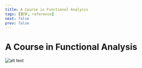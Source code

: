 ```yaml
---
title: A Course in Functional Analysis
tags: [数学, reference]
next: false
prev: false
---
```


# A Course in Functional Analysis

![alt text](/conway.png)

